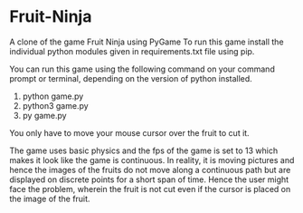 # Fruit-Ninja
A clone of the game Fruit Ninja using PyGame
To run this game install the individual python modules given in requirements.txt file using pip.

You can run this game using the following command on your command prompt or terminal, depending on the version of python installed.
1. python game.py
2. python3 game.py
3. py game.py

You only have to move your mouse cursor over the fruit to cut it.

The game uses basic physics and the fps of the game is set to 13 which makes it look like the game is continuous. In reality, it is moving pictures and hence the images of the fruits do not move along a continuous path but are displayed on discrete points for a short span of time. Hence the user might face the problem, wherein the fruit is not cut even if the cursor is placed on the image of the fruit. 
